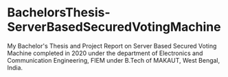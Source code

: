 # BachelorsThesis-ServerBasedSecuredVotingMachine
My Bachelor's Thesis and Project Report on Server Based Secured Voting Machine completed in 2020 under the department of Electronics and Communication Engineering, FIEM under B.Tech of MAKAUT, West Bengal, India.
